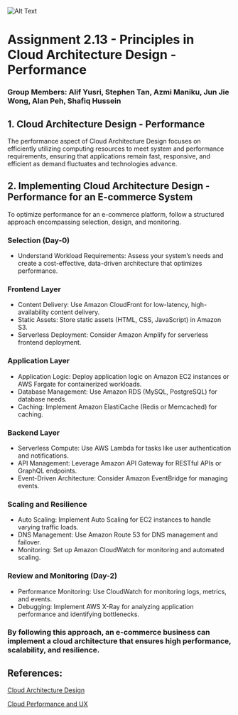 ![Alt Text](https://github.com/lann87/cloud_infra_eng_ntu_coursework_alanp/blob/main/.misc/ntu_logo.png)  
# Assignment 2.13 - Principles in Cloud Architecture Design - Performance  
### Group Members: Alif Yusri, Stephen Tan, Azmi Maniku, Jun Jie Wong, Alan Peh, Shafiq Hussein    

## 1. Cloud Architecture Design - Performance  

The performance aspect of Cloud Architecture Design focuses on efficiently utilizing computing resources to meet system and performance requirements, ensuring that applications remain fast, responsive, and efficient as demand fluctuates and technologies advance.  

## 2. Implementing Cloud Architecture Design - Performance for an E-commerce System  
To optimize performance for an e-commerce platform, follow a structured approach encompassing selection, design, and monitoring.  

### Selection (Day-0)  
- Understand Workload Requirements: Assess your system’s needs and create a cost-effective, data-driven architecture that optimizes performance.  

### Frontend Layer  
- Content Delivery: Use Amazon CloudFront for low-latency, high-availability content delivery.  
- Static Assets: Store static assets (HTML, CSS, JavaScript) in Amazon S3.  
- Serverless Deployment: Consider Amazon Amplify for serverless frontend deployment.  

### Application Layer  
- Application Logic: Deploy application logic on Amazon EC2 instances or AWS Fargate for   containerized workloads.  
- Database Management: Use Amazon RDS (MySQL, PostgreSQL) for database needs.  
- Caching: Implement Amazon ElastiCache (Redis or Memcached) for caching.  

### Backend Layer   
- Serverless Compute: Use AWS Lambda for tasks like user authentication and notifications.  
- API Management: Leverage Amazon API Gateway for RESTful APIs or GraphQL endpoints.  
- Event-Driven Architecture: Consider Amazon EventBridge for managing events.  
### Scaling and Resilience  
- Auto Scaling: Implement Auto Scaling for EC2 instances to handle varying traffic loads.  
- DNS Management: Use Amazon Route 53 for DNS management and failover.  
- Monitoring: Set up Amazon CloudWatch for monitoring and automated scaling.  
### Review and Monitoring (Day-2)  
- Performance Monitoring: Use CloudWatch for monitoring logs, metrics, and events.  
- Debugging: Implement AWS X-Ray for analyzing application performance and identifying bottlenecks.  

### By following this approach, an e-commerce business can implement a cloud architecture that ensures high performance, scalability, and resilience.


## References:  

[Cloud Architecture Design](https://dataforest.ai/blog/cloud-architecture-design-old-metaphor-new-reading)  

[Cloud Performance and UX](https://moldstud.com/articles/p-impact-of-cloud-architecture-on-application-performance-and-user-experience)

